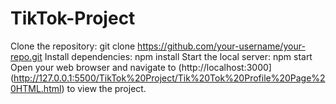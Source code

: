 ﻿# TikTok-Project
Clone the repository: git clone https://github.com/your-username/your-repo.git
Install dependencies: npm install
Start the local server: npm start
Open your web browser and navigate to (http://localhost:3000](http://127.0.0.1:5500/TikTok%20Project/Tik%20Tok%20Profile%20Page%20HTML.html) to view the project.
